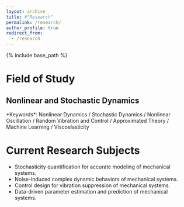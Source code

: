 ```yaml
---
layout: archive
title: #"Research"
permalink: /research/
author_profile: true
redirect_from:
  - /research
---
```


{% include base_path %}

Field of Study
=====
<h2>Nonlinear and Stochastic Dynamics</h2>
*Keywords*: Nonlinear Dynamics / Stochastic Dynamics / Nonlinear Oscillation / Random Vibration and Control / Approximated Theory / Machine Learning / Viscoelasticity

Current Research Subjects
=====
* Stochasticity quantification for accurate modeling of mechanical systems.
* Noise-induced complex dynamic behaviors of mechanical systems.
* Control design for vibration suppression of mechanical systems.
* Data-driven parameter estimation and prediction of mechanical systems.
